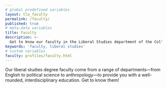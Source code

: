 ```yaml
---
# global predefined variables
layout: tla_faculty
permalink: /faculty/
published: true
# meta-data variables
title: Faculty
description: >-
  Get to know our faculty in the Liberal Studies department of the College of Liberal Arts at Temple University!
keywords: 'faculty, liberal studies'
# custom variables
faculty: profiles/faculty.html
---
```

Our liberal studies degree faculty come from a range of departments—from English to political science to anthropology—to provide you with a well-rounded, interdisciplinary education. Get to know them!
